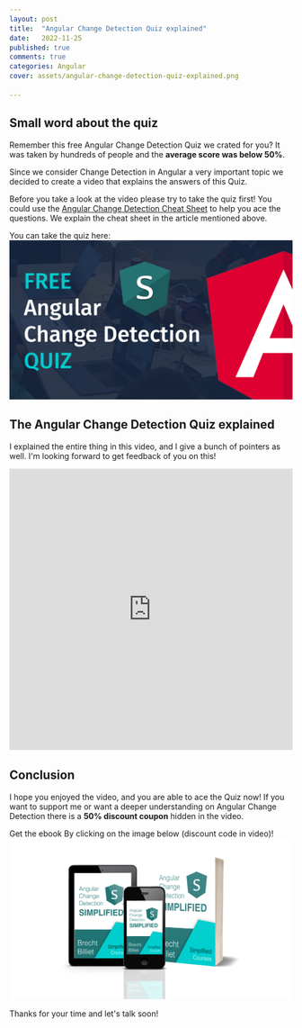 ```yaml
---
layout: post
title:  "Angular Change Detection Quiz explained"
date:   2022-11-25
published: true
comments: true
categories: Angular 
cover: assets/angular-change-detection-quiz-explained.png

---
```


## Small word about the quiz

Remember this free Angular Change Detection Quiz we crated for you?
It was taken by hundreds of people and the **average score was below 50%**.

Since we consider Change Detection in Angular a very important topic we decided to create a video that explains
the answers of this Quiz.

Before you take a look at the video please try to take the quiz first! You could use the
[Angular Change Detection Cheat Sheet](https://blog.simplified.courses/angular-change-detection-cheat-sheet-explained/) to help you ace the questions.
We explain the cheat sheet in the article mentioned above.

You can take the quiz here:
[![Change Detection Quiz](/assets/cd-quiz.png)](https://www.simplified.courses/angular-change-detection-quiz)

## The Angular Change Detection Quiz explained

I explained the entire thing in this video, and I give a bunch of pointers as well.
I'm looking forward to get feedback of you on this!

<iframe width="100%" height="500" src="https://www.youtube.com/embed/W7JgNdSLFWs" title="YouTube video player" frameborder="0" allow="accelerometer; autoplay; clipboard-write; encrypted-media; gyroscope; picture-in-picture" allowfullscreen></iframe>


## Conclusion

I hope you enjoyed the video, and you are able to ace the Quiz now! If you want to support me
or want a deeper understanding on Angular Change Detection there is a **50% discount coupon** hidden
in the video.

Get the ebook By clicking on the image below (discount code in video)!
[![](/assets/angular-change-detection-cheat-sheet-explained/ebook.png)](https://www.simplified.courses/angular-change-detection-simplified-e-book)

Thanks for your time and let's talk soon!
